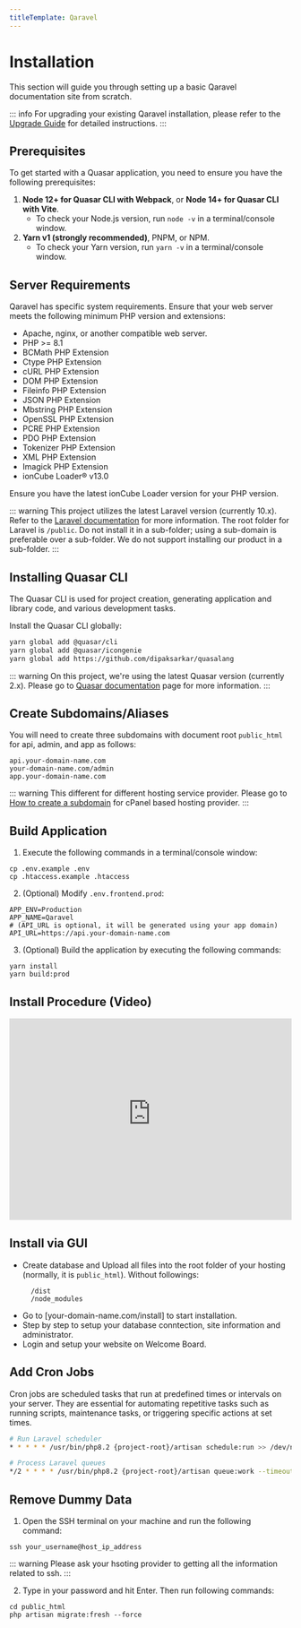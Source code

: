 ```yaml
---
titleTemplate: Qaravel
---
```


# Installation

This section will guide you through setting up a basic Qaravel documentation site from scratch.

::: info
For upgrading your existing Qaravel installation, please refer to the [Upgrade Guide](/qaravel/upgrade) for detailed instructions.
:::

## Prerequisites

To get started with a Quasar application, you need to ensure you have the following prerequisites:

1. **Node 12+ for Quasar CLI with Webpack**, or **Node 14+ for Quasar CLI with Vite**.
   - To check your Node.js version, run `node -v` in a terminal/console window.
2. **Yarn v1 (strongly recommended)**, PNPM, or NPM.
   - To check your Yarn version, run `yarn -v` in a terminal/console window.

## Server Requirements

Qaravel has specific system requirements. Ensure that your web server meets the following minimum PHP version and extensions:

- Apache, nginx, or another compatible web server.
- PHP >= 8.1
- BCMath PHP Extension
- Ctype PHP Extension
- cURL PHP Extension
- DOM PHP Extension
- Fileinfo PHP Extension
- JSON PHP Extension
- Mbstring PHP Extension
- OpenSSL PHP Extension
- PCRE PHP Extension
- PDO PHP Extension
- Tokenizer PHP Extension
- XML PHP Extension
- Imagick PHP Extension
- ionCube Loader®	v13.0

Ensure you have the latest ionCube Loader version for your PHP version.

::: warning
This project utilizes the latest Laravel version (currently 10.x). Refer to the [Laravel documentation](https://laravel.com/docs) for more information.
The root folder for Laravel is `/public`. Do not install it in a sub-folder; using a sub-domain is preferable over a sub-folder. We do not support installing our product in a sub-folder.
:::

## Installing Quasar CLI

The Quasar CLI is used for project creation, generating application and library code, and various development tasks.

Install the Quasar CLI globally:

```bash
yarn global add @quasar/cli
yarn global add @quasar/icongenie
yarn global add https://github.com/dipaksarkar/quasalang
```

::: warning
On this project, we're using the latest Quasar version (currently 2.x). Please go to [Quasar documentation](https://quasar.dev/start/quasar-cli) page for more information.
:::

## Create Subdomains/Aliases

You will need to create three subdomains with document root `public_html` for api, admin, and app as follows:

```
api.your-domain-name.com
your-domain-name.com/admin
app.your-domain-name.com
```

::: warning
This different for different hosting service provider. Please go to [How to create a subdomain](https://www.namecheap.com/support/knowledgebase/article.aspx/9190/29/how-to-create-a-subdomain-in-cpanel/) for cPanel based hosting provider.
:::

## Build Application

1. Execute the following commands in a terminal/console window:

```
cp .env.example .env
cp .htaccess.example .htaccess
```

2. (Optional) Modify `.env.frontend.prod`:

```
APP_ENV=Production
APP_NAME=Qaravel
# (API_URL is optional, it will be generated using your app domain)
API_URL=https://api.your-domain-name.com 
```

3. (Optional) Build the application by executing the following commands:

```
yarn install
yarn build:prod
```

## Install Procedure (Video)

<iframe width="100%" height="360" src="https://www.youtube-nocookie.com/embed/QIC4nNRFogY" title="YouTube video player" frameborder="0" allow="accelerometer; autoplay; clipboard-write; encrypted-media; gyroscope; picture-in-picture" allowfullscreen></iframe>

## Install via GUI

- Create database and Upload all files into the root folder of your hosting (normally, it is `public_html`). Without followings:
  ```
    /dist
    /node_modules
  ```
- Go to [your-domain-name.com/install] to start installation.
- Step by step to setup your database conntection, site information and administrator.
- Login and setup your website on Welcome Board.

## Add Cron Jobs

Cron jobs are scheduled tasks that run at predefined times or intervals on your server. They are essential for automating repetitive tasks such as running scripts, maintenance tasks, or triggering specific actions at set times.

```bash
# Run Laravel scheduler
* * * * * /usr/bin/php8.2 {project-root}/artisan schedule:run >> /dev/null 2>&1

# Process Laravel queues
*/2 * * * * /usr/bin/php8.2 {project-root}/artisan queue:work --timeout=36000 --stop-when-empty
```

## Remove Dummy Data

1. Open the SSH terminal on your machine and run the following command: 

```
ssh your_username@host_ip_address
```
::: warning
Please ask your hsoting provider to getting all the information related to ssh.
:::

2. Type in your password and hit Enter. Then run following commands:

```
cd public_html
php artisan migrate:fresh --force
```